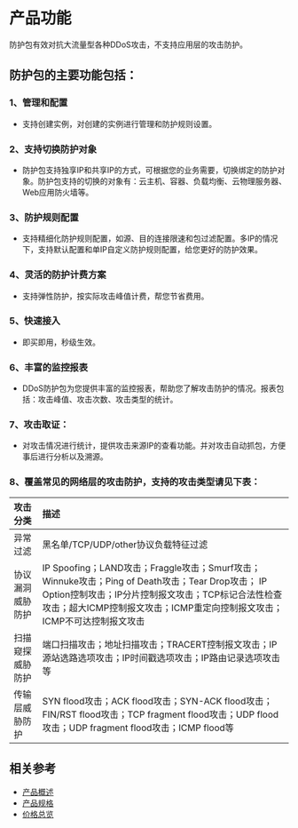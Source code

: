 # 产品功能

防护包有效对抗大流量型各种DDoS攻击，不支持应用层的攻击防护。

## 防护包的主要功能包括：

### 1、管理和配置
- 支持创建实例，对创建的实例进行管理和防护规则设置。

### 2、支持切换防护对象

- 防护包支持独享IP和共享IP的方式，可根据您的业务需要，切换绑定的防护对象。防护包支持的切换的对象有：云主机、容器、负载均衡、云物理服务器、Web应用防火墙等。

### 3、防护规则配置
- 支持精细化防护规则配置，如源、目的连接限速和包过滤配置。多IP的情况下，支持默认配置和单IP自定义防护规则配置，给您更好的防护效果。

### 4、灵活的防护计费方案
- 支持弹性防护，按实际攻击峰值计费，帮您节省费用。

### 5、快速接入
- 即买即用，秒级生效。

### 6、丰富的监控报表
- DDoS防护包为您提供丰富的监控报表，帮助您了解攻击防护的情况。报表包括：攻击峰值、攻击次数、攻击类型的统计。

### 7、攻击取证：

- 对攻击情况进行统计，提供攻击来源IP的查看功能。并对攻击自动抓包，方便事后进行分析以及溯源。

### 8、覆盖常见的网络层的攻击防护，支持的攻击类型请见下表：

| 攻击分类 | 描述 |
| :- | :- |
| 异常过滤     | 黑名单/TCP/UDP/other协议负载特征过滤 |
|协议漏洞威胁防护|IP Spoofing；LAND攻击；Fraggle攻击；Smurf攻击；Winnuke攻击；Ping of Death攻击；Tear Drop攻击； IP Option控制攻击；IP分片控制报文攻击；TCP标记合法性检查攻击；超大ICMP控制报文攻击；ICMP重定向控制报文攻击；ICMP不可达控制报文攻击|
|扫描窥探威胁防护|端口扫描攻击；地址扫描攻击；TRACERT控制报文攻击；IP源站选路选项攻击；IP时间戳选项攻击；IP路由记录选项攻击等|
|传输层威胁防护|SYN flood攻击；ACK flood攻击；SYN-ACK flood攻击；FIN/RST flood攻击；TCP fragment flood攻击；UDP flood攻击；UDP fragment flood攻击；ICMP flood等|



## 相关参考

- [产品概述](../Product-Introduction/Product-Overview.md)
- [产品规格](../Product-Introduction/Specification.md)
- [价格总览](../Pricing/Price-Overview.md)


